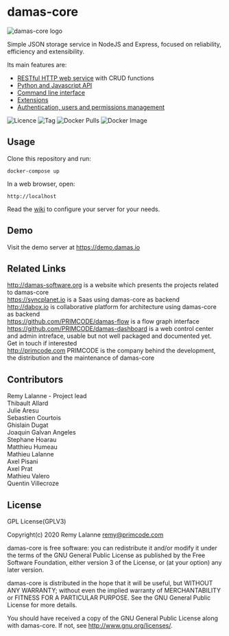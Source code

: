 # damas-core
<img src="http://damas-software.org/bin/damas-core_logo.svg?t=2" alt="damas-core logo"/>

Simple JSON storage service in NodeJS and Express, focused on reliability, efficiency and extensibility.

Its main features are:
* [RESTful HTTP web service](https://github.com/remyla/damas-core/wiki/4-Specifications) with CRUD functions
* [Python and Javascript API](https://github.com/remyla/damas-core/wiki/3-API-reference)
* [Command line interface](https://github.com/remyla/damas-core/blob/master/cli/README.md)
* [Extensions](https://github.com/remyla/damas-core/wiki/Extensions)
* [Authentication, users and permissions management](https://github.com/remyla/damas-core/wiki/Authentication)

![Licence](https://img.shields.io/github/license/remyla/damas-core.svg)
![Tag](https://img.shields.io/github/tag/remyla/damas-core.svg)
![Docker Pulls](https://img.shields.io/docker/pulls/zankia/damas-node.svg)
![Docker Image](https://images.microbadger.com/badges/image/zankia/damas-node.svg)

## Usage
Clone this repository and run:
```
docker-compose up
```
In a web browser, open:
```
http://localhost
```
Read the [wiki](https://github.com/remyla/damas-core/wiki) to configure your server for your needs.

## Demo
Visit the demo server at https://demo.damas.io

## Related Links
http://damas-software.org is a website which presents the projects related to damas-core  
https://syncplanet.io is a Saas using damas-core as backend  
http://dabox.io is collaborative platform for architecture using damas-core as backend  
https://github.com/PRIMCODE/damas-flow is a flow graph interface  
https://github.com/PRIMCODE/damas-dashboard is a web control center and admin intreface, usable but not well packaged and documented yet. Get in touch if interested  
http://primcode.com PRIMCODE is the company behind the development, the distribution and the maintenance of damas-core

## Contributors
Remy Lalanne - Project lead  
Thibault Allard  
Julie Aresu  
Sebastien Courtois  
Ghislain Dugat  
Joaquin Galvan Angeles  
Stephane Hoarau  
Matthieu Humeau  
Mathieu Lalanne  
Axel Pisani  
Axel Prat  
Mathieu Valero  
Quentin Villecroze

## License
GPL License(GPLV3)

Copyright(c) 2020 Remy Lalanne remy@primcode.com

damas-core is free software: you can redistribute it and/or modify
it under the terms of the GNU General Public License as published by
the Free Software Foundation, either version 3 of the License, or
(at your option) any later version.

damas-core is distributed in the hope that it will be useful,
but WITHOUT ANY WARRANTY; without even the implied warranty of
MERCHANTABILITY or FITNESS FOR A PARTICULAR PURPOSE.  See the
GNU General Public License for more details.

You should have received a copy of the GNU General Public License
along with damas-core.  If not, see <http://www.gnu.org/licenses/>.

